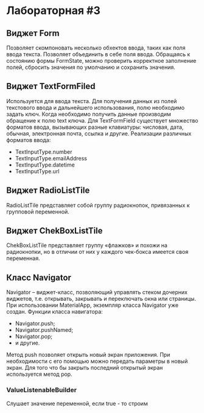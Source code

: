 # Лабораторная #3
## Виджет Form
Позволяет скомпоновать несколько обхектов ввода, таких как поля ввода текста. Позволяет объединить в себе поля ввода. Обращаясь к состоянию формы FormState, можно проверить корректное заполнение полей, сбросить значения по умолчанию и сохранить значения.
## Виджет TextFormFiled
Используется для ввода текста. Для получения данных из полей текстового ввода и дальнейшего использования, полю необходимо задать ключ. Когда необходимо получить данные производим обращение к полю text ключа. Для TextFormField существует множество форматов ввода, вызывающих разные клавиатуры: числовая, дата, обычная, электронная почта, ссылка и другие.
Реализации различных форматов ввода:
- TextInputType.number
- TextInputType.emailAddress
- TextInputType.datetime
- TextInputType.url
## Виджет RadioListTile
RadioListTile представляет собой группу радиокнопок, привязанных к групповой переменной. 
## Виджет ChekBoxListTile
ChekBoxListTile представляет группу «флажков» и похожи на радиокнопки, но в отличии от них у каждого чек-бокса имеется своя переменная. 
## Класс Navigator
Navigator – виджет-класс, позволяющий управлять стеком дочерних виджетов, т.е. открывать, закрывать и переключать окна или страницы. При использовании MaterialApp, экземпляр класса Navigator уже создан.
Функции класса навигатора:
- Navigator.push;
- Navigator.pushNamed;
- Navigator.pop;
- и другие.

Метод push позволяет открыть новый экран приложения. При необходимости с его помощью можно передать параметры в новый экран. Для того что бы закрыть последний открытый экран используется метод pop.
### ValueListenableBuilder
Слушает значение переменной, если true - то строим